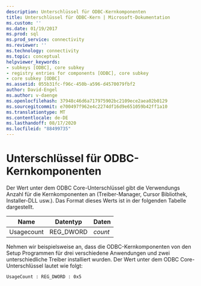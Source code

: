 ```yaml
---
description: Unterschlüssel für ODBC-Kernkomponenten
title: Unterschlüssel für ODBC-Kern | Microsoft-Dokumentation
ms.custom: ''
ms.date: 01/19/2017
ms.prod: sql
ms.prod_service: connectivity
ms.reviewer: ''
ms.technology: connectivity
ms.topic: conceptual
helpviewer_keywords:
- subkeys [ODBC], core subkey
- registry entries for components [ODBC], core subkey
- core subkey [ODBC]
ms.assetid: 055b31fc-f96c-450b-a596-d4570079fbf2
author: David-Engel
ms.author: v-daenge
ms.openlocfilehash: 37948c46d6a717975902bc2109ece2aea02b0129
ms.sourcegitcommit: e700497f962e4c2274df16d9e651059b42ff1a10
ms.translationtype: MT
ms.contentlocale: de-DE
ms.lasthandoff: 08/17/2020
ms.locfileid: "88499735"
---
```

# <a name="odbc-core-subkey"></a>Unterschlüssel für ODBC-Kernkomponenten
Der Wert unter dem ODBC Core-Unterschlüssel gibt die Verwendungs Anzahl für die Kernkomponenten an (Treiber-Manager, Cursor Bibliothek, Installer-DLL usw.). Das Format dieses Werts ist in der folgenden Tabelle dargestellt.  
  
|Name|Datentyp|Daten|  
|----------|---------------|----------|  
|Usagecount|REG_DWORD|*count*|  
  
 Nehmen wir beispielsweise an, dass die ODBC-Kernkomponenten von den Setup Programmen für drei verschiedene Anwendungen und zwei unterschiedliche Treiber installiert wurden. Der Wert unter dem ODBC Core-Unterschlüssel lautet wie folgt:  
  
```  
UsageCount : REG_DWORD : 0x5  
```
